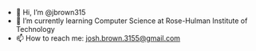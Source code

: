 - 👋 Hi, I’m @jbrown315
- 🌱 I’m currently learning Computer Science at Rose-Hulman Institute of Technology
- 📫 How to reach me: josh.brown.3155@gmail.com
